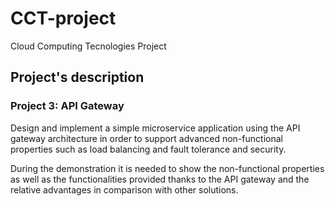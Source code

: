# CCT-project
Cloud Computing Tecnologies Project

## Project's description
### Project 3: API Gateway
Design and implement a simple microservice application using the API gateway architecture in order to support advanced non-functional properties such as load balancing and fault tolerance and security. 

During the demonstration it is needed to show the non-functional properties as well as the functionalities provided thanks to the API gateway and the relative advantages in comparison with other solutions.
